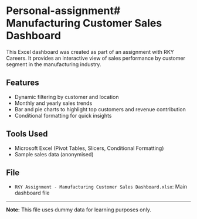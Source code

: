 # Personal-assignment# Manufacturing Customer Sales Dashboard

This Excel dashboard was created as part of an assignment with RKY Careers. It provides an interactive view of sales performance by customer segment in the manufacturing industry.

## Features
- Dynamic filtering by customer and location
- Monthly and yearly sales trends
- Bar and pie charts to highlight top customers and revenue contribution
- Conditional formatting for quick insights

## Tools Used
- Microsoft Excel (Pivot Tables, Slicers, Conditional Formatting)
- Sample sales data (anonymised)

##  File
- `RKY Assignment - Manufacturing Customer Sales Dashboard.xlsx`: Main dashboard file

---

**Note:** This file uses dummy data for learning purposes only.
